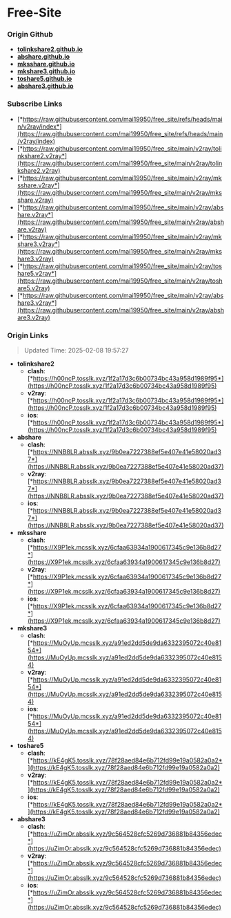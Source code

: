 # Free-Site

### Origin Github

- [**tolinkshare2.github.io**](https://github.com/tolinkshare2/tolinkshare2.github.io)
- [**abshare.github.io**](https://github.com/abshare/abshare.github.io)
- [**mksshare.github.io**](https://github.com/mksshare/mksshare.github.io)
- [**mkshare3.github.io**](https://github.com/mkshare3/mkshare3.github.io)
- [**toshare5.github.io**](https://github.com/toshare5/toshare5.github.io)
- [**abshare3.github.io**](https://github.com/abshare3/abshare3.github.io)

### Subscribe Links

- [*https://raw.githubusercontent.com/mai19950/free_site/refs/heads/main/v2ray/index*](https://raw.githubusercontent.com/mai19950/free_site/refs/heads/main/v2ray/index)
- [*https://raw.githubusercontent.com/mai19950/free_site/main/v2ray/tolinkshare2.v2ray*](https://raw.githubusercontent.com/mai19950/free_site/main/v2ray/tolinkshare2.v2ray)
- [*https://raw.githubusercontent.com/mai19950/free_site/main/v2ray/mksshare.v2ray*](https://raw.githubusercontent.com/mai19950/free_site/main/v2ray/mksshare.v2ray)
- [*https://raw.githubusercontent.com/mai19950/free_site/main/v2ray/abshare.v2ray*](https://raw.githubusercontent.com/mai19950/free_site/main/v2ray/abshare.v2ray)
- [*https://raw.githubusercontent.com/mai19950/free_site/main/v2ray/mkshare3.v2ray*](https://raw.githubusercontent.com/mai19950/free_site/main/v2ray/mkshare3.v2ray)
- [*https://raw.githubusercontent.com/mai19950/free_site/main/v2ray/toshare5.v2ray*](https://raw.githubusercontent.com/mai19950/free_site/main/v2ray/toshare5.v2ray)
- [*https://raw.githubusercontent.com/mai19950/free_site/main/v2ray/abshare3.v2ray*](https://raw.githubusercontent.com/mai19950/free_site/main/v2ray/abshare3.v2ray)

### Origin Links

> Updated Time: 2025-02-08 19:57:27

- **tolinkshare2**
  - **clash**: [*https://h00ncP.tosslk.xyz/1f2a17d3c6b00734bc43a958d1989f95*](https://h00ncP.tosslk.xyz/1f2a17d3c6b00734bc43a958d1989f95)
  - **v2ray**: [*https://h00ncP.tosslk.xyz/1f2a17d3c6b00734bc43a958d1989f95*](https://h00ncP.tosslk.xyz/1f2a17d3c6b00734bc43a958d1989f95)
  - **ios**: [*https://h00ncP.tosslk.xyz/1f2a17d3c6b00734bc43a958d1989f95*](https://h00ncP.tosslk.xyz/1f2a17d3c6b00734bc43a958d1989f95)
- **abshare**
  - **clash**: [*https://NNB8LR.absslk.xyz/9b0ea7227388ef5e407e41e58020ad37*](https://NNB8LR.absslk.xyz/9b0ea7227388ef5e407e41e58020ad37)
  - **v2ray**: [*https://NNB8LR.absslk.xyz/9b0ea7227388ef5e407e41e58020ad37*](https://NNB8LR.absslk.xyz/9b0ea7227388ef5e407e41e58020ad37)
  - **ios**: [*https://NNB8LR.absslk.xyz/9b0ea7227388ef5e407e41e58020ad37*](https://NNB8LR.absslk.xyz/9b0ea7227388ef5e407e41e58020ad37)
- **mksshare**
  - **clash**: [*https://X9P1ek.mcsslk.xyz/6cfaa63934a1900617345c9e136b8d27*](https://X9P1ek.mcsslk.xyz/6cfaa63934a1900617345c9e136b8d27)
  - **v2ray**: [*https://X9P1ek.mcsslk.xyz/6cfaa63934a1900617345c9e136b8d27*](https://X9P1ek.mcsslk.xyz/6cfaa63934a1900617345c9e136b8d27)
  - **ios**: [*https://X9P1ek.mcsslk.xyz/6cfaa63934a1900617345c9e136b8d27*](https://X9P1ek.mcsslk.xyz/6cfaa63934a1900617345c9e136b8d27)
- **mkshare3**
  - **clash**: [*https://MuOyUp.mcsslk.xyz/a91ed2dd5de9da6332395072c40e8154*](https://MuOyUp.mcsslk.xyz/a91ed2dd5de9da6332395072c40e8154)
  - **v2ray**: [*https://MuOyUp.mcsslk.xyz/a91ed2dd5de9da6332395072c40e8154*](https://MuOyUp.mcsslk.xyz/a91ed2dd5de9da6332395072c40e8154)
  - **ios**: [*https://MuOyUp.mcsslk.xyz/a91ed2dd5de9da6332395072c40e8154*](https://MuOyUp.mcsslk.xyz/a91ed2dd5de9da6332395072c40e8154)
- **toshare5**
  - **clash**: [*https://kE4gK5.tosslk.xyz/78f28aed84e6b712fd99e19a0582a0a2*](https://kE4gK5.tosslk.xyz/78f28aed84e6b712fd99e19a0582a0a2)
  - **v2ray**: [*https://kE4gK5.tosslk.xyz/78f28aed84e6b712fd99e19a0582a0a2*](https://kE4gK5.tosslk.xyz/78f28aed84e6b712fd99e19a0582a0a2)
  - **ios**: [*https://kE4gK5.tosslk.xyz/78f28aed84e6b712fd99e19a0582a0a2*](https://kE4gK5.tosslk.xyz/78f28aed84e6b712fd99e19a0582a0a2)
- **abshare3**
  - **clash**: [*https://uZimOr.absslk.xyz/9c564528cfc5269d736881b84356edec*](https://uZimOr.absslk.xyz/9c564528cfc5269d736881b84356edec)
  - **v2ray**: [*https://uZimOr.absslk.xyz/9c564528cfc5269d736881b84356edec*](https://uZimOr.absslk.xyz/9c564528cfc5269d736881b84356edec)
  - **ios**: [*https://uZimOr.absslk.xyz/9c564528cfc5269d736881b84356edec*](https://uZimOr.absslk.xyz/9c564528cfc5269d736881b84356edec)
